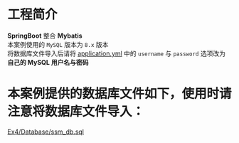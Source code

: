 # 工程简介

**SpringBoot** 整合 **Mybatis**  
本案例使用的 `MySQL` 版本为 `8.x` 版本  
将数据库文件导入后请将 [application.yml](https://github.com/QuestionMark001/SpringBootEx/blob/main/Ex4/src/main/resources/application.yml) 中的 `username` 与 `password` 选项改为 **自己的 MySQL 用户名与密码**

# 本案例提供的数据库文件如下，使用时请注意将数据库文件导入：  

[Ex4/Database/ssm_db.sql](https://github.com/QuestionMark001/SpringBootEx/blob/main/Ex4/Database/ssm_db.sql)
